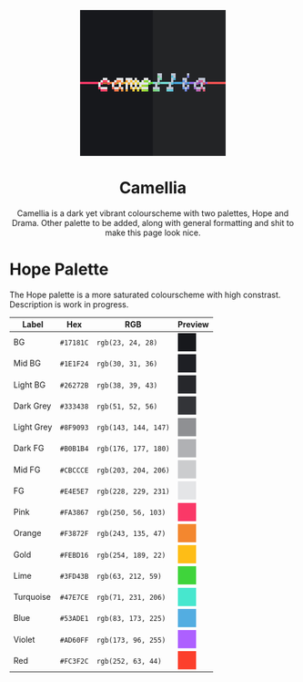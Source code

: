 <p align="center"><img align="center" width="256" height="256" src="https://raw.githubusercontent.com/Base16-Rose/.github/main/assets/camelliaicon.png"></p>
<h1 align="center">Camellia</h1>
<p align="center">Camellia is a dark yet vibrant colourscheme with two palettes, Hope and Drama.  Other palette to be added, along with general formatting and shit to make this page look nice.</p>

# Hope Palette
The Hope palette is a more saturated colourscheme with high constrast. Description is work in progress.

| Label      | Hex       | RGB                  | Preview                                                                                                                                           |
| ---------- | --------- | -------------------- | ------------------------------------------------------------------------------------------------------------------------------------------------- |
| BG         | `#17181C` | `rgb(23, 24, 28)`    | <img align="center" width="32" height="32" src="https://raw.githubusercontent.com/camellia-theme/camellia/main/assets/BG%20Swatch.png">           |
| Mid BG     | `#1E1F24` | `rgb(30, 31, 36)`    | <img align="center" width="32" height="32" src="https://raw.githubusercontent.com/camellia-theme/camellia/main/assets/Mid%20BG%20Swatch.png">     |
| Light BG   | `#26272B` | `rgb(38, 39, 43)`    | <img align="center" width="32" height="32" src="https://raw.githubusercontent.com/camellia-theme/camellia/main/assets/Light%20BG%20Swatch.png">   |
| Dark Grey  | `#333438` | `rgb(51, 52, 56)`    | <img align="center" width="32" height="32" src="https://raw.githubusercontent.com/camellia-theme/camellia/main/assets/Dark%20Grey%20Swatch.png">  |
| Light Grey | `#8F9093` | `rgb(143, 144, 147)` | <img align="center" width="32" height="32" src="https://raw.githubusercontent.com/camellia-theme/camellia/main/assets/Light%20Grey%20Swatch.png"> |
| Dark FG    | `#B0B1B4` | `rgb(176, 177, 180)` | <img align="center" width="32" height="32" src="https://raw.githubusercontent.com/camellia-theme/camellia/main/assets/Dark%20FG%20Swatch.png">    |
| Mid FG     | `#CBCCCE` | `rgb(203, 204, 206)` | <img align="center" width="32" height="32" src="https://raw.githubusercontent.com/camellia-theme/camellia/main/assets/Mid%20FG%20Swatch.png">     |
| FG         | `#E4E5E7` | `rgb(228, 229, 231)` | <img align="center" width="32" height="32" src="https://raw.githubusercontent.com/camellia-theme/camellia/main/assets/FG%20Swatch.png">           |
| Pink       | `#FA3867` | `rgb(250, 56, 103)`  | <img align="center" width="32" height="32" src="https://raw.githubusercontent.com/camellia-theme/camellia/main/assets/Pink%20Swatch.png">         |
| Orange     | `#F3872F` | `rgb(243, 135, 47)`  | <img align="center" width="32" height="32" src="https://raw.githubusercontent.com/camellia-theme/camellia/main/assets/Orange%20Swatch.png">       |
| Gold       | `#FEBD16` | `rgb(254, 189, 22)`  | <img align="center" width="32" height="32" src="https://raw.githubusercontent.com/camellia-theme/camellia/main/assets/Gold%20Swatch.png">         |
| Lime       | `#3FD43B` | `rgb(63, 212, 59)`   | <img align="center" width="32" height="32" src="https://raw.githubusercontent.com/camellia-theme/camellia/main/assets/Lime%20Swatch.png">         |
| Turquoise  | `#47E7CE` | `rgb(71, 231, 206)`  | <img align="center" width="32" height="32" src="https://raw.githubusercontent.com/camellia-theme/camellia/main/assets/Turquoise%20Swatch.png">    |
| Blue       | `#53ADE1` | `rgb(83, 173, 225)`  | <img align="center" width="32" height="32" src="https://raw.githubusercontent.com/camellia-theme/camellia/main/assets/Blue%20Swatch.png">         |
| Violet     | `#AD60FF` | `rgb(173, 96, 255)`  | <img align="center" width="32" height="32" src="https://raw.githubusercontent.com/camellia-theme/camellia/main/assets/Violet%20Swatch.png">       |
| Red        | `#FC3F2C` | `rgb(252, 63, 44)`   | <img align="center" width="32" height="32" src="https://raw.githubusercontent.com/camellia-theme/camellia/main/assets/Red%20Swatch.png">          |

